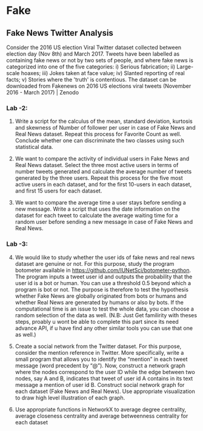 # Fake

## Fake News Twitter Analysis

Consider the 2016 US election Viral Twitter dataset collected between election day (Nov 8th) and March
2017. Tweets have been labelled as containing fake news or not by two sets of people, and where fake
news is categorized into one of the five categories: i) Serious fabrication; ii) Large-scale hoaxes; iii) Jokes
taken at face value; iv) Slanted reporting of real facts; v) Stories where the 'truth' is contentious. The
dataset can be downloaded from Fakenews on 2016 US elections viral tweets (November 2016 - March
2017) | Zenodo

### Lab -2: 
1. Write a script for the calculus of the mean, standard deviation, kurtosis and skewness of Number
of follower per user in case of Fake News and Real News dataset. Repeat this process for Favorite
Count as well. Conclude whether one can discriminate the two classes using such statistical data.

3. We want to compare the activity of individual users in Fake News and Real News dataset. Select
the three most active users in terms of number tweets generated and calculate the average
number of tweets generated by the three users. Repeat this process for the five most active users
in each dataset, and for the first 10-users in each dataset, and first 15 users for each dataset.

3. We want to compare the average time a user stays before sending a new message. Write a script
that uses the date information on the dataset for each tweet to calculate the average waiting time
for a random user before sending a new message in case of Fake News and Real News.

### Lab -3: 

4. We would like to study whether the user ids of fake news and real news dataset are genuine or not. For this
purpose, study the program botometer available in https://github.com/IUNetSci/botometer-python. The
program inputs a tweet user id and outputs the probability that the user id is a bot or human. You can use a
threshold 0.5 beyond which a program is bot or not. The purpose is therefore to test the hypothesis whether
Fake News are globally originated from bots or humans and whether Real News are generated by humans or also
by bots. If the computational time is an issue to test the whole data, you can choose a random selection of the
data as well. (N.B: Just Get familirity with theses steps, proably u wont be able to complete this part since its need advance API, if u have find any other similar tools you can use that one as well.)

5. Create a social network from the Twitter dataset. For this purpose, consider the
mention reference in Twitter. More specifically, write a small program that allows you to identify
the “mention” in each tweet message (word precedent by “@”). Now, construct a network graph
where the nodes correspond to the user ID while the edge between two nodes, say A and B,
indicates that tweet of user id A contains in its text message a mention of user id B. Construct
social network graph for each dataset (Fake News and Real News). Use appropriate visualization
to draw high level illustration of each graph.

6. Use appropriate functions in NetworkX to  average degree centrality, average closeness centrality and average betweenness centrality for
each dataset


